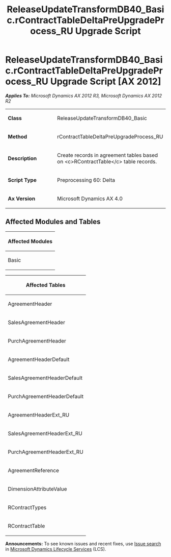 ﻿---
title: ReleaseUpdateTransformDB40_Basic.rContractTableDeltaPreUpgradeProcess_RU Upgrade Script
TOCTitle: ReleaseUpdateTransformDB40_Basic.rContractTableDeltaPreUpgradeProcess_RU Upgrade Script
ms:assetid: 3fe3936e-c4b5-0886-5099-3598940d0fb5
ms:mtpsurl: https://msdn.microsoft.com/en-us/library/JJ718797(v=AX.60)
ms:contentKeyID: 49707841
ms.date: 05/18/2015
mtps_version: v=AX.60
---

# ReleaseUpdateTransformDB40\_Basic.rContractTableDeltaPreUpgradeProcess\_RU Upgrade Script [AX 2012]


_**Applies To:** Microsoft Dynamics AX 2012 R3, Microsoft Dynamics AX 2012 R2_

<table>
<colgroup>
<col style="width: 50%" />
<col style="width: 50%" />
</colgroup>
<tbody>
<tr class="odd">
<td><p><strong>Class</strong></p></td>
<td><p>ReleaseUpdateTransformDB40_Basic</p></td>
</tr>
<tr class="even">
<td><p><strong>Method</strong></p></td>
<td><p>rContractTableDeltaPreUpgradeProcess_RU</p></td>
</tr>
<tr class="odd">
<td><p><strong>Description</strong></p></td>
<td><p>Create records in agreement tables based on &lt;c&gt;RContractTable&lt;/c&gt; table records.</p></td>
</tr>
<tr class="even">
<td><p><strong>Script Type</strong></p></td>
<td><p>Preprocessing 60: Delta</p></td>
</tr>
<tr class="odd">
<td><p><strong>Ax Version</strong></p></td>
<td><p>Microsoft Dynamics AX 4.0</p></td>
</tr>
</tbody>
</table>


## Affected Modules and Tables

<table>
<colgroup>
<col style="width: 100%" />
</colgroup>
<thead>
<tr class="header">
<th><p>Affected Modules</p></th>
</tr>
</thead>
<tbody>
<tr class="odd">
<td><p>Basic</p></td>
</tr>
</tbody>
</table>


<table>
<colgroup>
<col style="width: 100%" />
</colgroup>
<thead>
<tr class="header">
<th><p>Affected Tables</p></th>
</tr>
</thead>
<tbody>
<tr class="odd">
<td><p>AgreementHeader</p></td>
</tr>
<tr class="even">
<td><p>SalesAgreementHeader</p></td>
</tr>
<tr class="odd">
<td><p>PurchAgreementHeader</p></td>
</tr>
<tr class="even">
<td><p>AgreementHeaderDefault</p></td>
</tr>
<tr class="odd">
<td><p>SalesAgreementHeaderDefault</p></td>
</tr>
<tr class="even">
<td><p>PurchAgreementHeaderDefault</p></td>
</tr>
<tr class="odd">
<td><p>AgreementHeaderExt_RU</p></td>
</tr>
<tr class="even">
<td><p>SalesAgreementHeaderExt_RU</p></td>
</tr>
<tr class="odd">
<td><p>PurchAgreementHeaderExt_RU</p></td>
</tr>
<tr class="even">
<td><p>AgreementReference</p></td>
</tr>
<tr class="odd">
<td><p>DimensionAttributeValue</p></td>
</tr>
<tr class="even">
<td><p>RContractTypes</p></td>
</tr>
<tr class="odd">
<td><p>RContractTable</p></td>
</tr>
</tbody>
</table>

  
**Announcements:** To see known issues and recent fixes, use [Issue search](http://go.microsoft.com/fwlink/?linkid=389258) in [Microsoft Dynamics Lifecycle Services](http://go.microsoft.com/fwlink/?linkid=306505) (LCS).

